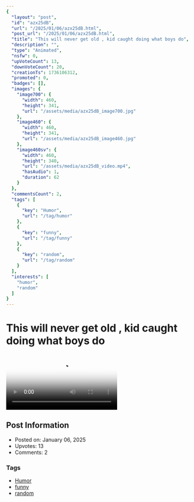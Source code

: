 ```yaml
---
{
  "layout": "post",
  "id": "azx25dB",
  "url": "/2025/01/06/azx25dB.html",
  "post_url": "/2025/01/06/azx25dB.html",
  "title": "This will never get old , kid caught doing what boys do",
  "description": "",
  "type": "Animated",
  "nsfw": 0,
  "upVoteCount": 13,
  "downVoteCount": 20,
  "creationTs": 1736106312,
  "promoted": 0,
  "badges": [],
  "images": {
    "image700": {
      "width": 460,
      "height": 341,
      "url": "/assets/media/azx25dB_image700.jpg"
    },
    "image460": {
      "width": 460,
      "height": 341,
      "url": "/assets/media/azx25dB_image460.jpg"
    },
    "image460sv": {
      "width": 460,
      "height": 340,
      "url": "/assets/media/azx25dB_video.mp4",
      "hasAudio": 1,
      "duration": 62
    }
  },
  "commentsCount": 2,
  "tags": [
    {
      "key": "Humor",
      "url": "/tag/humor"
    },
    {
      "key": "funny",
      "url": "/tag/funny"
    },
    {
      "key": "random",
      "url": "/tag/random"
    }
  ],
  "interests": [
    "humor",
    "random"
  ]
}
---
```


# This will never get old , kid caught doing what boys do

<video controls playsinline loop poster="/assets/media/azx25dB_image460.jpg">
  <source src="/assets/media/azx25dB_video.mp4" type="video/mp4">
  Your browser does not support the video tag.
</video>

## Post Information

- Posted on: January 06, 2025
- Upvotes: 13
- Comments: 2

### Tags

- [Humor](/tag/Humor)
- [funny](/tag/funny)
- [random](/tag/random)
